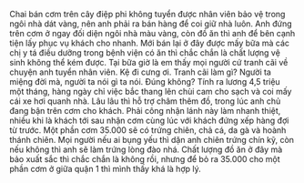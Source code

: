Chai bán cơm trên cây điệp phi không tuyển được nhân viên bảo vệ trong ngôi nhà dát vàng, nên anh phải ra bán hàng để coi giữ nhà luôn. Anh đứng trên cơm ở ngay đối diện ngôi nhà màu vàng, còn đồ ăn thì anh để bên cạnh tiện lấy phục vụ khách cho nhanh. Mới bán lại ở đây được mấy bữa mà các chị y tá điều dưỡng trong bệnh viện có ăn thì chắc chắn là chất lượng vệ sinh không thể kém được. Tại bữa giờ là em thấy mọi người cứ tranh cãi về chuyện anh tuyển nhân viên. Kệ đi cưng ơi. Tranh cãi làm gì? Người ta miệng đời mà, người ta nói gì ta nói. Đúng không? Tính ra lương 4,5 triệu một tháng, hàng ngày chỉ việc bắc thang lên chùi cam cho sạch và coi mấy cái xe hơi quanh nhà. Lâu lâu thì hỗ trợ châm thêm đồ, trong lúc anh chủ đang bận trên cơm cho khách. Phải công nhận lánh này làm nhanh thiệt, nhiều khi là khách tới sau nhận cơm cùng lúc với khách đứng xếp hàng đợi từ trước. Một phần cơm 35.000 sẽ có trứng chiên, chả cá, da gà và hoành thánh chiên. Mọi người nếu ai bụng yếu thì dặn anh chiên trứng chín kỹ, còn nếu không thì anh sẽ làm trứng lòng đào nhá. Chất lượng đồ ăn ở đây mà bảo xuất sắc thì chắc chắn là không rồi, nhưng để bỏ ra 35.000 cho một phần cơm ở giữa quận 1 thì mình thấy khá là hợp lý.